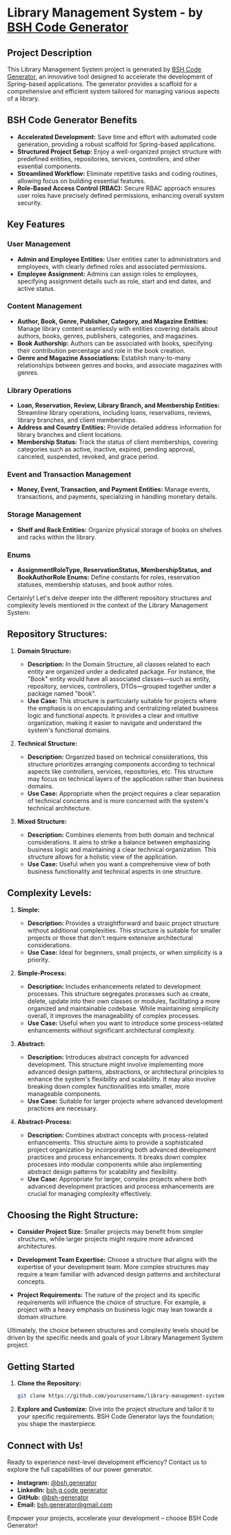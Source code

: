 # Library Management System - by [BSH Code Generator](https://github.com/bsh-generator)

## Project Description

This Library Management System project is generated by [BSH Code Generator](https://github.com/bsh-generator), an innovative tool designed to accelerate the development of Spring-based applications. The generator provides a scaffold for a comprehensive and efficient system tailored for managing various aspects of a library.

## BSH Code Generator Benefits
- **Accelerated Development:** Save time and effort with automated code generation, providing a robust scaffold for Spring-based applications.
- **Structured Project Setup:** Enjoy a well-organized project structure with predefined entities, repositories, services, controllers, and other essential components.
- **Streamlined Workflow:** Eliminate repetitive tasks and coding routines, allowing focus on building essential features.
- **Role-Based Access Control (RBAC):** Secure RBAC approach ensures user roles have precisely defined permissions, enhancing overall system security.

## Key Features

### User Management
- **Admin and Employee Entities:** User entities cater to administrators and employees, with clearly defined roles and associated permissions.
- **Employee Assignment:** Admins can assign roles to employees, specifying assignment details such as role, start and end dates, and active status.

### Content Management
- **Author, Book, Genre, Publisher, Category, and Magazine Entities:** Manage library content seamlessly with entities covering details about authors, books, genres, publishers, categories, and magazines.
- **Book Authorship:** Authors can be associated with books, specifying their contribution percentage and role in the book creation.
- **Genre and Magazine Associations:** Establish many-to-many relationships between genres and books, and associate magazines with genres.

### Library Operations
- **Loan, Reservation, Review, Library Branch, and Membership Entities:** Streamline library operations, including loans, reservations, reviews, library branches, and client memberships.
- **Address and Country Entities:** Provide detailed address information for library branches and client locations.
- **Membership Status:** Track the status of client memberships, covering categories such as active, inactive, expired, pending approval, canceled, suspended, revoked, and grace period.

### Event and Transaction Management
- **Money, Event, Transaction, and Payment Entities:** Manage events, transactions, and payments, specializing in handling monetary details.

### Storage Management
- **Shelf and Rack Entities:** Organize physical storage of books on shelves and racks within the library.

### Enums
- **AssignmentRoleType, ReservationStatus, MembershipStatus, and BookAuthorRole Enums:** Define constants for roles, reservation statuses, membership statuses, and book author roles.

Certainly! Let's delve deeper into the different repository structures and complexity levels mentioned in the context of the Library Management System:

## Repository Structures:

1. **Domain Structure:**
   - **Description:** In the Domain Structure, all classes related to each entity are organized under a dedicated package. For instance, the "Book" entity would have all associated classes—such as entity, repository, services, controllers, DTOs—grouped together under a package named "book".
   - **Use Case:** This structure is particularly suitable for projects where the emphasis is on encapsulating and centralizing related business logic and functional aspects. It provides a clear and intuitive organization, making it easier to navigate and understand the system's functional domains.

2. **Technical Structure:**
   - **Description:** Organized based on technical considerations, this structure prioritizes arranging components according to technical aspects like controllers, services, repositories, etc. This structure may focus on technical layers of the application rather than business domains.
   - **Use Case:** Appropriate when the project requires a clear separation of technical concerns and is more concerned with the system's technical architecture.

3. **Mixed Structure:**
   - **Description:** Combines elements from both domain and technical considerations. It aims to strike a balance between emphasizing business logic and maintaining a clear technical organization. This structure allows for a holistic view of the application.
   - **Use Case:** Useful when you want a comprehensive view of both business functionality and technical aspects in one structure.

## Complexity Levels:

1. **Simple:**
   - **Description:** Provides a straightforward and basic project structure without additional complexities. This structure is suitable for smaller projects or those that don't require extensive architectural considerations.
   - **Use Case:** Ideal for beginners, small projects, or when simplicity is a priority.

2. **Simple-Process:**
   - **Description:** Includes enhancements related to development processes. This structure segregates processes such as create, delete, update into their own classes or modules, facilitating a more organized and maintainable codebase. While maintaining simplicity overall, it improves the manageability of complex processes.
   - **Use Case:** Useful when you want to introduce some process-related enhancements without significant architectural complexity.

3. **Abstract:**
   - **Description:** Introduces abstract concepts for advanced development. This structure might involve implementing more advanced design patterns, abstractions, or architectural principles to enhance the system's flexibility and scalability. It may also involve breaking down complex functionalities into smaller, more manageable components.
   - **Use Case:** Suitable for larger projects where advanced development practices are necessary.

4. **Abstract-Process:**
   - **Description:** Combines abstract concepts with process-related enhancements. This structure aims to provide a sophisticated project organization by incorporating both advanced development practices and process enhancements. It breaks down complex processes into modular components while also implementing abstract design patterns for scalability and flexibility.
   - **Use Case:** Appropriate for larger, complex projects where both advanced development practices and process enhancements are crucial for managing complexity effectively.

## Choosing the Right Structure:

- **Consider Project Size:** Smaller projects may benefit from simpler structures, while larger projects might require more advanced architectures.
  
- **Development Team Expertise:** Choose a structure that aligns with the expertise of your development team. More complex structures may require a team familiar with advanced design patterns and architectural concepts.

- **Project Requirements:** The nature of the project and its specific requirements will influence the choice of structure. For example, a project with a heavy emphasis on business logic may lean towards a domain structure.

Ultimately, the choice between structures and complexity levels should be driven by the specific needs and goals of your Library Management System project.

## Getting Started

1. **Clone the Repository:**
   ```bash
   git clone https://github.com/yourusername/library-management-system.git
   ```

2. **Explore and Customize:**
   Dive into the project structure and tailor it to your specific requirements. BSH Code Generator lays the foundation; you shape the masterpiece.

## Connect with Us!

Ready to experience next-level development efficiency? Contact us to explore the full capabilities of our power generator.

- **Instagram:** [@bsh.generator](https://www.instagram.com/bsh.generator/)
- **LinkedIn:** [bsh.g code generator](https://www.linkedin.com/in/bsh-g-code-generator-b917412a1/)
- **GitHub:** [@bsh-generator](https://github.com/bsh-generator/)
- **Email:** [bsh.generator@gmail.com](mailto:bsh.generator@gmail.com)

Empower your projects, accelerate your development – choose BSH Code Generator!